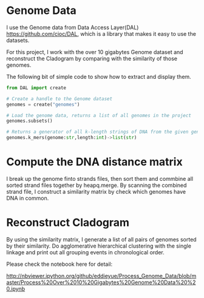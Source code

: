 Genome Data
============

I use the Genome data from Data Access Layer(DAL) https://github.com/cioc/DAL, which is a library that makes it easy to use the datasets. 

For this project, I work with the over 10 gigabytes Genome dataset and reconstruct the Cladogram by comparing with the similarity of those genomes.

The following bit of simple code to show how to extract and display them.

```python
from DAL import create

# Create a handle to the Genome dataset
genomes = create("genomes")

# Load the genome data, returns a list of all genomes in the project 
genomes.subsets()

# Returns a generator of all k-­length strings of DNA from the given genome
genomes.k_mers(genome:str,length:int)->list(str)
```

Compute the DNA distance matrix
===============================

I break up the genome finto strands files, then sort them and commbine all sorted strand files together by heapq.merge. By scanning the combined strand file, I construct a similarity matrix by check which genomes have DNA in common.

Reconstruct Cladogram
=====================

By using the similarity matrix, I generate a list of all pairs of genomes sorted by their similarity. Do agglomerative hierarchical clustering with the single linkage and print out all grouping events in chronological order. 

Please check the notebook here for detail:
 
http://nbviewer.ipython.org/github/eddieyue/Process_Genome_Data/blob/master/Process%20Over%2010%20Gigabytes%20Genome%20Data%20%20.ipynb